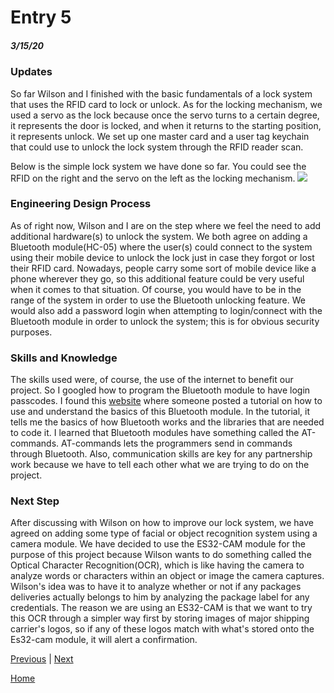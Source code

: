 # Entry 5
##### 3/15/20

### Updates
So far Wilson and I finished with the basic fundamentals of a lock system that uses the RFID card to lock or unlock. As for the locking mechanism, we used a servo as the lock because once the servo turns to a certain degree, it represents the door is locked, and when it returns to the starting position, it represents unlock. We set up one master card and a user tag keychain that could use to unlock the lock system through the RFID reader scan.

Below is the simple lock system we have done so far. You could see the RFID on the right and the servo on the left as the locking mechanism.
<img src = "lock-prototype.jpg"></img> 


### Engineering Design Process
As of right now, Wilson and I are on the step where we feel the need to add additional hardware(s) to unlock the system. We both agree on adding a Bluetooth module(HC-05) where the user(s) could connect to the system using their mobile device to unlock the lock just in case they forgot or lost their RFID card. Nowadays, people carry some sort of mobile device like a phone wherever they go, so this additional feature could be very useful when it comes to that situation. Of course, you would have to be in the range of the system in order to use the Bluetooth unlocking feature. We would also add a password login when attempting to login/connect with the Bluetooth module in order to unlock the system; this is for obvious security purposes. 

### Skills and Knowledge
The skills used were, of course, the use of the internet to benefit our project. So I googled how to program the Bluetooth module to have login passcodes. I found this [website](https://create.arduino.cc/projecthub/electropeak/getting-started-with-hc-05-bluetooth-module-arduino-e0ca81) where someone posted a tutorial on how to use and understand the basics of this Bluetooth module. In the tutorial, it tells me the basics of how Bluetooth works and the libraries that are needed to code it. I learned that Bluetooth modules have something called the AT-commands. AT-commands lets the programmers send in commands through Bluetooth. Also, communication skills are key for any partnership work because we have to tell each other what we are trying to do on the project. 

### Next Step
After discussing with Wilson on how to improve our lock system, we have agreed on adding some type of facial or object recognition system using a camera module. We have decided to use the ES32-CAM module for the purpose of this project because Wilson wants to do something called the Optical Character Recognition(OCR), which is like having the camera to analyze words or characters within an object or image the camera captures. Wilson's idea was to have it to analyze whether or not if any packages deliveries actually belongs to him by analyzing the package label for any credentials. The reason we are using an ES32-CAM is that we want to try this OCR through a simpler way first by storing images of major shipping carrier's logos, so if any of these logos match with what's stored onto the Es32-cam module, it will alert a confirmation.

[Previous](entry04.md) | [Next](entry06.md)

[Home](../README.md)